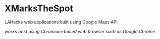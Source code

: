 # XMarksTheSpot
LAHacks web applications built using Google Maps API

*works best using Chromium-based web browser such as Google Chrome*

